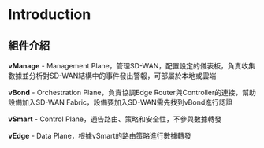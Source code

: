 # Introduction #

## 組件介紹 ##

**vManage** - Management Plane，管理SD-WAN，配置設定的儀表板，負責收集數據並分析對SD-WAN結構中的事件發出警報，可部屬於本地或雲端

**vBond** - Orchestration Plane，負責協調Edge Router與Controller的連接，幫助設備加入SD-WAN Fabric，設備要加入SD-WAN需先找到vBond進行認證

**vSmart** - Control Plane，通告路由、策略和安全性，不參與數據轉發

**vEdge** - Data Plane，根據vSmart的路由策略進行數據轉發

## ##